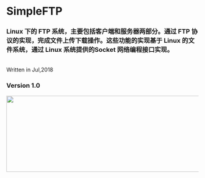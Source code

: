 # SimpleFTP
### Linux 下的 FTP 系统，主要包括客户端和服务器两部分。通过 FTP 协议的实现，完成文件上传下载操作。这些功能的实现基于 Linux 的文件系统，通过 Linux 系统提供的Socket 网络编程接口实现。
<br/>
Written in Jul,2018

### Version 1.0

<div align=center>
<img width="660" height="200" src="https://github.com/hazyao/SimpleFTP/raw/master/demo/demo.PNG"/>
</div>
</br>
